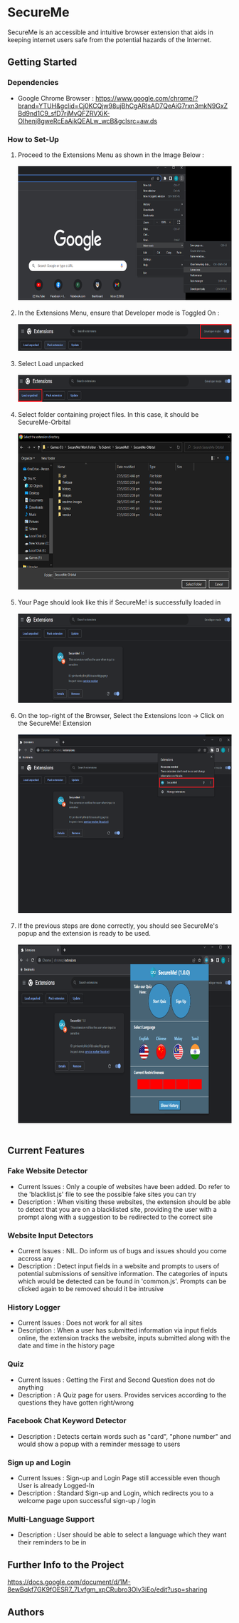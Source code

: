 # SecureMe

SecureMe is an accessible and intuitive browser extension that aids in keeping internet users safe from the potential hazards of the Internet.

## Getting Started

### Dependencies

* Google Chrome Browser : https://www.google.com/chrome/?brand=YTUH&gclid=Cj0KCQjw98ujBhCgARIsAD7QeAiG7rxn3mkN9GxZBd9nd1C9_sfD7rjMvQFZRVXiK-OIhenj8gweRcEaAikQEALw_wcB&gclsrc=aw.ds

### How to Set-Up

1. Proceed to the Extensions Menu as shown in the Image Below : <br><br>
<img src="./res/readme-images/setup-1.jpg" width="600" height="300"><br><br>
2. In the Extensions Menu, ensure that Developer mode is Toggled On : <br><br>
<img src="./res/readme-images/setup-2.png" width="600" height="60"><br><br>
3. Select Load unpacked<br><br>
<img src="./res/readme-images/setup-3.png" width="600" height="60"><br><br>
4. Select folder containing project files. In this case, it should be SecureMe-Orbital<br><br>
<img src="./res/readme-images/setup-4.PNG" width="600" height="350"><br><br>
5. Your Page should look like this if SecureMe! is successfully loaded in<br><br>
<img src="./res/readme-images/setup-5.PNG" width="600" height="200"><br><br>
6. On the top-right of the Browser, Select the Extensions Icon -> Click on the SecureMe! Extension<br><br>
<img src="./res/readme-images/setup-6.png" width="600" height="400"><br><br>
7. If the previous steps are done correctly, you should see SecureMe's popup and the extension is ready to be used.<br><br>
<img src="./res/readme-images/setup-7.PNG" width="650" height="400"><br><br>

## Current Features 

### Fake Website Detector
* Current Issues : Only a couple of websites have been added. Do refer to the 'blacklist.js' file to see the possible fake sites you can try
* Description : When visiting these websites, the extension should be able to detect that you are on a blacklisted site, providing the user with a prompt along with a suggestion to be redirected to the correct site

### Website Input Detectors
* Current Issues : NIL. Do inform us of bugs and issues should you come accross any
* Description : Detect input fields in a website and prompts to users of potential submissions of sensitive information. The categories of inputs which would be detected can be found in 'common.js'. Prompts can be clicked again to be removed should it be intrusive

### History Logger
* Current Issues : Does not work for all sites
* Description : When a user has submitted information via input fields online, the extension tracks the website, inputs submitted along with the date and time in the history page

### Quiz
* Current Issues : Getting the First and Second Question does not do anything
* Description : A Quiz page for users. Provides services according to the questions they have gotten right/wrong

### Facebook Chat Keyword Detector
* Description : Detects certain words such as "card", "phone number" and would show a popup with a reminder message to users

### Sign up and Login
* Current Issues : Sign-up and Login Page still accessible even though User is already Logged-In 
* Description : Standard Sign-up and Login, which redirects you to a welcome page upon successful sign-up / login 

### Multi-Language Support
* Description : User should be able to select a language which they want their reminders to be in

## Further Info to the Project

https://docs.google.com/document/d/1M-8ewBqkf7GK9fOESR7_7Lvfgm_xpCRubro3Olv3iEo/edit?usp=sharing

## Authors


